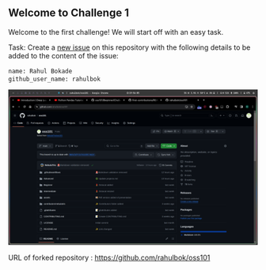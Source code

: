 ## Welcome to Challenge 1

Welcome to the first challenge! 
We will start off with an easy task. 

Task: 
Create a [new issue](https://github.com/eabhi-me/oss101/issues/new) on this repository with the following details to be added to the content of the issue: 

```
name: Rahul Bokade
github_user_name: rahulbok
```

![Alt text](image.png)

URL of forked repository : https://github.com/rahulbok/oss101

